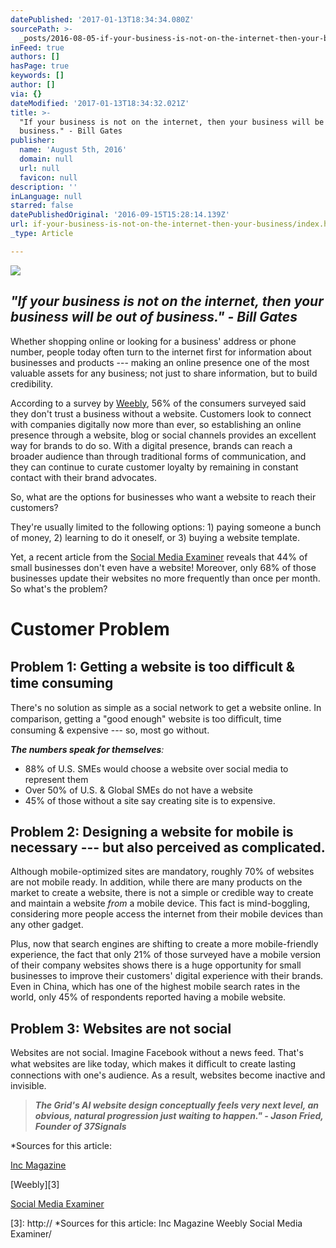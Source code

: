 ```yaml
---
datePublished: '2017-01-13T18:34:34.080Z'
sourcePath: >-
  _posts/2016-08-05-if-your-business-is-not-on-the-internet-then-your-business.md
inFeed: true
authors: []
hasPage: true
keywords: []
author: []
via: {}
dateModified: '2017-01-13T18:34:32.021Z'
title: >-
  "If your business is not on the internet, then your business will be out of
  business." - Bill Gates
publisher:
  name: 'August 5th, 2016'
  domain: null
  url: null
  favicon: null
description: ''
inLanguage: null
starred: false
datePublishedOriginal: '2016-09-15T15:28:14.139Z'
url: if-your-business-is-not-on-the-internet-then-your-business/index.html
_type: Article

---
```

![](https://the-grid-user-content.s3-us-west-2.amazonaws.com/576e80de-753e-49c7-9537-9186f03ed7d8.jpg)

## _**"If your business is not on the internet, then your business will be out of business." - Bill Gates**_

Whether shopping online or looking for a business' address or phone number, people today often turn to the internet first for information about businesses and products --- making an online presence one of the most valuable assets for any business; not just to share information, but to build credibility.

According to a survey by [Weebly][0], 56% of the consumers surveyed said they don't trust a business without a website. Customers look to connect with companies digitally now more than ever, so establishing an online presence through a website, blog or social channels provides an excellent way for brands to do so. With a digital presence, brands can reach a broader audience than through traditional forms of communication, and they can continue to curate customer loyalty by remaining in constant contact with their brand advocates.

So, what are the options for businesses who want a website to reach their customers?

They're usually limited to the following options: 1) paying someone a bunch of money, 2) learning to do it oneself, or 3) buying a website template.

Yet, a recent article from the [Social Media Examiner][1] reveals that 44% of small businesses don't even have a website! Moreover, only 68% of those businesses update their websites no more frequently than once per month. So what's the problem?

# **Customer Problem**

## **Problem 1: Getting a website is too diﬃcult & time consuming**

There's no solution as simple as a social network to get a website online. In comparison, getting a "good enough" website is too diﬃcult, time consuming & expensive --- so, most go without.

_**The numbers speak for themselves**:_

* 88% of U.S. SMEs would choose a website over social media to represent them
* Over 50% of U.S. & Global SMEs do not have a website
* 45% of those without a site say creating site is to expensive.

## **Problem 2: Designing a website for mobile is necessary --- but also perceived as complicated.**

Although mobile-optimized sites are mandatory, roughly 70% of websites are not mobile ready. In addition, while there are many products on the market to create a website, there is not a simple or credible way to create and maintain a website _from_ a mobile device. This fact is mind-boggling, considering more people access the internet from their mobile devices than any other gadget.

Plus, now that search engines are shifting to create a more mobile-friendly experience, the fact that only 21% of those surveyed have a mobile version of their company websites shows there is a huge opportunity for small businesses to improve their customers' digital experience with their brands. Even in China, which has one of the highest mobile search rates in the world, only 45% of respondents reported having a mobile website.

## **Problem 3: Websites are not social**

Websites are not social. Imagine Facebook without a news feed. That's what websites are like today, which makes it diﬃcult to create lasting connections with one's audience. As a result, websites become inactive and invisible.

> _**The Grid's AI website design conceptually feels very next level, an obvious, natural progression just waiting to happen." - Jason Fried, Founder of 37Signals**_

\*Sources for this article:

[Inc Magazine][2]

[Weebly][3]

[Social Media Examiner][1]

[0]: http://www.verisign.com/assets/Research-small-business-september2013.pdf?inc=www.verisigninc.com
[1]: https://www.socialmediaexplorer.com/social-media-marketing/small-business-social-media/
[2]: http://www.inc.com/tess-townsend/small-business-survey-godaddy-websites.html
[3]: http:// *Sources for this article: Inc Magazine Weebly Social Media Examiner/